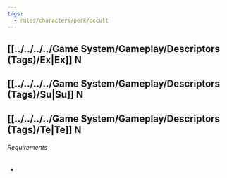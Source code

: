 ```yaml
---
tags:
  - rules/characters/perk/occult
---
```

## [[../../../../Game System/Gameplay/Descriptors (Tags)/Ex|Ex]] N
## [[../../../../Game System/Gameplay/Descriptors (Tags)/Su|Su]] N
## [[../../../../Game System/Gameplay/Descriptors (Tags)/Te|Te]] N


###### Requirements
- 